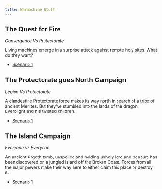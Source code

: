 ```yaml
---
title: Warmachine Stuff
---
```


## The Quest for Fire

*Convergence Vs Protectorate*

Living machines emerge in a surprise attack against remote holy sites. What do they want?

* [Scenario 1](convergence-menoth/1-surprise-attack)

## The Protectorate goes North Campaign

*Legion Vs Protectorate*

A clandestine Protectorate force makes its way north in search of a tribe of ancient Menites. But they've stumbled into the lands of the dragon Everblight and his twisted children.

* [Scenario 1](menoth-legion/1-expedition)

## The Island Campaign

*Everyone vs Everyone*

An ancient Orgoth tomb, unspoiled and holding unholy lore and treasure has been discovered on a jungled island off the Broken Coast. Forces from all the major powers make their way here to either claim this place or destroy it.

* [Scenario 1](menoth-cryx-convergence/1-welcome-to-the-jungle)